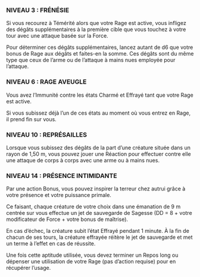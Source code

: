 
### NIVEAU 3 : FRÉNÉSIE

Si vous recourez à Témérité alors que votre Rage est active, vous infligez des dégâts supplémentaires à la première cible que vous touchez à votre tour avec une attaque basée sur la Force.

Pour déterminer ces dégâts supplémentaires, lancez autant de d6 que votre bonus de Rage aux dégâts et faites-en la somme. Ces dégâts sont du même type que ceux de l’arme ou de l’attaque à mains nues employée pour l’attaque.

### NIVEAU 6 : RAGE AVEUGLE

Vous avez l’Immunité contre les états Charmé et Effrayé tant que votre Rage est active.

Si vous subissez déjà l’un de ces états au moment où vous entrez en Rage, il prend fin sur vous.

### NIVEAU 10 : REPRÉSAILLES

Lorsque vous subissez des dégâts de la part d’une créature située dans un rayon de 1,50 m, vous pouvez jouer une Réaction pour effectuer contre elle une attaque de corps à corps avec une arme ou à mains nues.

### NIVEAU 14 : PRÉSENCE INTIMIDANTE

Par une action Bonus, vous pouvez inspirer la terreur chez autrui grâce à votre présence et votre puissance primale.

Ce faisant, chaque créature de votre choix dans une émanation de 9 m centrée sur vous effectue un jet de sauvegarde de Sagesse (DD = 8 + votre modificateur de Force + votre bonus de maîtrise).

En cas d’échec, la créature subit l’état Effrayé pendant 1 minute. À la fin de chacun de ses tours, la créature effrayée réitère le jet de sauvegarde et met un terme à l’effet en cas de réussite.

Une fois cette aptitude utilisée, vous devez terminer un Repos long ou dépenser une utilisation de votre Rage (pas d’action requise) pour en récupérer l’usage.